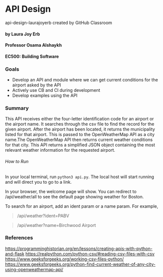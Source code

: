 # API Design
api-design-laurajoyerb created by GitHub Classroom
#### by Laura Joy Erb
#### Professor Osama Alshaykh
#### EC500: Building Software

### Goals
 - Develop an API and module where we can get current conditions for the airport asked by the API
 - Actively use CB and CI during development
 - Develop examples using the API

### Summary
This API receives either the four-letter identification code for an airport or the airport name. It searches through the csv file to find the record for the given airport. After the airport has been located, it returns the municipality listed for that airport. This is passed to the OpenWeatherMap API as a city name.The OpenWeatherMap API then returns current weather conditions for that city. This API returns a simplified JSON object containing the most relevant weather information for the requested airport.

###### How to Run
In your local terminal, run `python3 api.py`. The local host will start running and will direct you to go to a link.

In your browser, the welcome page will show. You can redirect to /api/weather/all to see the default page showing weather for Boston.

To search for an airport, add an ident param or a name param. For example,
  >/api/weather?ident=PABV
  
  >/api/weather?name=Birchwood Airport

### References
https://programminghistorian.org/en/lessons/creating-apis-with-python-and-flask
https://realpython.com/python-csv/#reading-csv-files-with-csv
https://www.geeksforgeeks.org/working-csv-files-python/
https://www.geeksforgeeks.org/python-find-current-weather-of-any-city-using-openweathermap-api/
